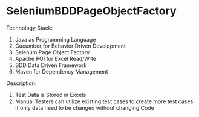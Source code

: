# SeleniumBDDPageObjectFactory



Technology Stack:
1. Java as Programming Language
2. Cucumber for Behavior Driven Development
3. Selenum Page Object Factory
4. Apache POI for Excel Read/Wrte
5. BDD Data Driven Framework
6. Maven for Dependency Management


Description:
1. Test Data is Stored in Excels
2. Manual Testers can utilize existing test cases to create more test cases if only data need to be changed without changing Code








